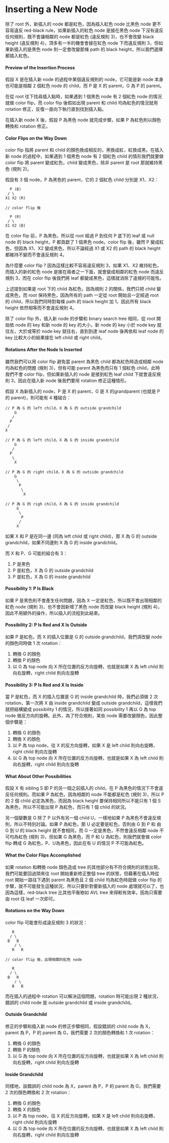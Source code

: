 # Inserting a New Node

除了 root 外，新插入的 node 都是紅色，因為插入紅色 node 比黑色 node 更不容易違反 red-black rule，如果新插入的紅色 node 是接在黑色 node 下沒有違反任何規則，既不會讓相鄰的 node 都是紅色 \(違反規則 3\)，也不會改變 black height \(違反規則 4\)，頂多有一半的機會會接在紅色 node 下而違反規則 3，但如果新插入的是黑色 node 則一定會改變那條 path 的 black height，所以我們選擇都插入紅色。

#### Preview of the Insertion Process

假設 X 是在插入新 node 的過程中某個違反規則的 node，它可能是新 node 本身也可能是相鄰 2 個紅色 node 的 child，而 P 是 X 的 parent，G 為 P 的 parent。

在從 root 往下找尋插入點時，如果遇到 1 個黑色 node 有 2 個紅色 node 的情況就做 color flip，而 color flip 後假如出現 parent 和 child 均為紅色的情況就用 rotation 修正，反復一直向下執行直到找到插入點。

在插入新 node X 後，假設 P 為黑色 node 就完成步驟，如果 P 為紅色則以顏色轉換和 rotation 修正。

#### Color Flips on the Way Down

color flip 指將 parent 和 child 的顏色換成相反的，黑換成紅，紅換成黑。在插入新 node 的過程中，如果遇到 1 個黑色 node 有 2 個紅色 child 的情形我們就要做 color flip 將 parent 變成紅色，child 變成黑色，除非 parent 是 root 那就維持黑色 \(規則 2\)。

假設有 3 個 node，P 為黑色的 parent，它的 2 個紅色 child 分別是 X1、X2：

```text
  P (B)
 / \
X1 X2 (R)

// color flip 後

  P (R)
 / \
X1 X2 (B) 
```

在 color flip 前，P 為黑色，所以從 root 經過 P 到任何 P 底下的 leaf 或 null node 的 black height，P 都貢獻了 1 個黑色 node。color flip 後，雖然 P 變成紅色，但因為 X1、X2 變成黑色，所以不論經過 X1 或 X2 的 path 的 black height 都維持不變而不會違反規則 4。

為什麼要 color flip ? 因為這樣比較不容易違反規則 3，如果 X1、X2 維持紅色，而插入的新的紅色 node 是接在兩者之一下面，就會變成相鄰的紅色 node 而違反規則 3，而在 color flip 後我們將 leaf 都變成黑色，這樣就消除了違規的可能性。

上述提到如果是 root 下的 child 為紅色，因為規則 2 的關係，我們只把 child 變成黑色，而 root 保持黑色，因為所有的 path 一定從 root 開始且一定經過 root 的 child，所以我們同時對每條 path 的 black height 加 1，因此所有 black height 依然相等而不會違反規則 4。

除了 color flip 外，插入新 node 的步驟和 binary search tree 相同，從 root 開始依 node 的 key 和新 node 的 key 的大小，新 node 的 key 小於 node key 就往左，大於或等於 node key 就往右，直到到達 leaf node 後再依和 leaf node 的 key 比較大小的結果接在 left child 或 right child。

#### Rotations After the Node Is Inserted

雖然我們可以用 color flip 避免當 parent 為黑色 child 都為紅色時造成相鄰 node 均為紅色的問題 \(規則 3\)，但有可能 parent 為黑色而只有 1 個紅色 child，此時我們不會 color flip，但如果新插入的 node 是接到紅色 leaf child 下就會違反規則 3，因此在插入新 node 後我們要用 rotation 修正這種情形。

假設 X 為新插入的 node，P 是 X 的 parent，G 是 X 的grandparent \(也就是 P 的 parent\)，則可能有 4 種組合：

```text
// P 為 G 的 left child，X 為 G 的 outside grandchild
    G
   /
  P
 /
X

// P 為 G 的 left child，X 為 G 的 inside grandchild
    G
   /
  P
   \
    X

// P 為 G 的 right child，X 為 G 的 outside grandchild
    G
     \
      P
       \
        X

// P 為 G 的 righ child，X 為 G 的 inside grandchild
     G
      \
       P
      /
     X 
```

如果 X 和 P 是在同一邊 \(同為 left child 或 right child\)，那 X 為 G 的 outside grandchild，如果不同邊則 X 為 G 的 inside grandchild。

而 X 和 P、G 可能的組合有 3：

1. P 是黑色
2. P 是紅色，X 為 G 的 outside grandchild
3. P 是紅色，X 為 G 的 inside grandchild

#### Possibility 1: P Is Black

如果 P 是黑色則不會產生任何問題，因為 X 一定是紅色，所以既不會出現相鄰的紅色 node \(規則 3\)，也不會因新增了黑色 node 而改變 black height \(規則 4\)，因此不用額外的操作，所以插入的流程到此結束。

#### Possibility 2: P Is Red and X Is Outside

如果 P 是紅色，而 X 的插入位置是 G 的 outside grandchild，我們須改變 node 的顏色同時做 1 次 rotation：

1. 轉換 G 的顏色
2. 轉換 P 的顏色
3. 以 G 為 top node 向 X 所在位置的反方向旋轉，也就是如果 X 為 left child 則向右旋轉，right child 則向左旋轉

#### Possibility 3: P Is Red and X Is Inside

當 P 是紅色，而 X 的插入位置是 G 的 inside grandchild 時，我們必須做 2 次 rotation，第一次將 X 由 inside grandchild 變成 outside grandchild，這樣我們就把結構變成 possibility 1 的情況，所以接著如同 possibility 1 再以 G 為 top node 做反方向的旋轉。此外，為了符合規則，某些 node 需要改變顏色，因此整個步驟是：

1. 轉換 G 的顏色
2. 轉換 X 的顏色
3. 以 P 為 top node，往 X 的反方向旋轉，如果 X 是 left child 則向右旋轉，right child 則向左旋轉
4. 以 G 為 top node 向 X 所在位置的反方向旋轉，也就是如果 X 為 left child 則向右旋轉，right child 則向左旋轉

#### What About Other Possibilities

假設 X 有 sibling S 即 P 的另一個之前插入的 child，在 P 為黑色的情況下不會違反任何規則。而如果 P 為紅色，因為相鄰的 node 不能都是紅色 \(規則 3\)，所以 P 的 2 個 child 必定為黑色，而因為 black height 要保持相同所以不能只有 1 個 S 為黑色，所以不可能出現 P 為紅色，而只有 1 個 child 的狀況。

另一個變數是 G 除了 P 以外有另一個 child U，一樣地如果 P 為黑色不會違反規則，所以不特別討論。如果 P 為紅色，那 U 必定要是紅色，否則由 G 到 P 和 由 G 到 U 的 black height 就不會相同，而 G 一定是黑色，不然會違反相鄰 node 不可均為紅色 \(規則 3\)，但如果 G 為黑色，而 P 和 U 為紅色，則我們就會做 color flip 轉成 G 為紅色，P、U為黑色，因此在有 U 的情況 P 不可能為紅色。

#### What the Color Flips Accomplished

如果 rotation 和轉換 node 顏色造成 tree 的其他部分有不符合規則的狀態出現，我們可能要回過頭來往 root 開始重新修正整個 tree 的狀態，但藉著在插入時從 root 開始一路往下遇到 parent 為黑色且 2 個 child 均為紅色時就做 color flip 的步驟，就不可能發生這種狀況，所以只要針對要新插入的 node 處理就可以了，也因為這樣，red-black tree 比其他平衡樹如 AVL tree 來得較有效率，因為只需要由 root 往 leaf 一次即可。

#### Rotations on the Way Down

color flip 可能會形成違反規則 3 的狀況：

```text
   R
  / \
 B   B
    / \
   R   R

// color flip 後，出現相鄰的紅色 node

   R
  / \
 B   R
    / \
   B   B
```

而在插入的過程中 rotation 可以解決這個問題，rotation 時可能出現 2 種狀況，錯誤的 child node 是 outside grandchild 或 inside grandchild。

#### Outside Grandchild

修正的步驟和插入新 node 的修正步驟相同，假設錯誤的 child node 為 X，parent 為 P，P 的 parent 為 G，我們需要 2 次的顏色轉換和 1 次 rotation：

1. 轉換 G 的顏色
2. 轉換 P 的顏色
3. 以 G 為 top node 向 X 所在位置的反方向旋轉，也就是如果 X 為 left child 則向右旋轉，right child 則向左旋轉

#### Inside Grandchild

同樣地，設錯誤的 child node 為 X，parent 為 P，P 的 parent 為 G，我們需要 2 次的顏色轉換和 2 次 rotation：

1. 轉換 G 的顏色
2. 轉換 X 的顏色
3. 以 P 為 top node，往 X 的反方向旋轉，如果 X 是 left child 則向右旋轉，right child 則向左旋轉
4. 以 G 為 top node 向 X 所在位置的反方向旋轉，也就是如果 X 為 left child 則向右旋轉，right child 則向左旋轉

#### 

